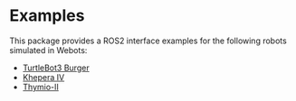 # Examples

This package provides a ROS2 interface examples for the following robots simulated in Webots:

* [TurtleBot3 Burger](https://github.com/cyberbotics/webots_ros2/wiki/Example-TurtleBot3-Burger)
* [Khepera IV](https://github.com/cyberbotics/webots_ros2/wiki/Example-Khepera-IV)
* [Thymio-II](https://github.com/cyberbotics/webots_ros2/wiki/Example-Thymio-II)
